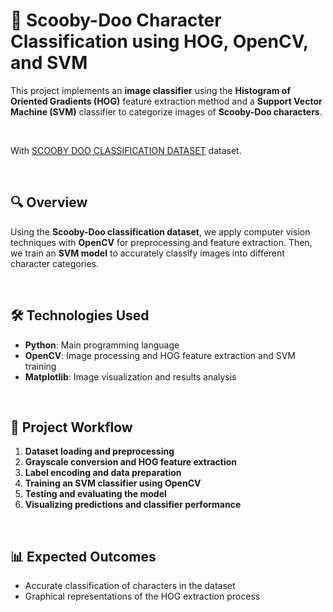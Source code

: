# 🐶 Scooby-Doo Character Classification using HOG, OpenCV, and SVM  

This project implements an **image classifier** using the **Histogram of Oriented Gradients (HOG)** feature extraction method and a **Support Vector Machine (SVM)** classifier to categorize images of **Scooby-Doo characters**.  

<br>

With [SCOOBY DOO CLASSIFICATION DATASET](https://www.kaggle.com/datasets/esmanurdeli/scooby-doo-classification-dataset) dataset.

<br>

## 🔍 Overview  
Using the **Scooby-Doo classification dataset**, we apply computer vision techniques with **OpenCV** for preprocessing and feature extraction. Then, we train an **SVM model** to accurately classify images into different character categories.  

<br>

## 🛠 Technologies Used  
- **Python**: Main programming language  
- **OpenCV**: Image processing and HOG feature extraction and SVM training
- **Matplotlib**: Image visualization and results analysis  

<br>

## 📌 Project Workflow  
1. **Dataset loading and preprocessing**  
2. **Grayscale conversion and HOG feature extraction**
3. **Label encoding and data preparation**
4. **Training an SVM classifier using OpenCV**
5. **Testing and evaluating the model**
6. **Visualizing predictions and classifier performance**  

<br>

## 📊 Expected Outcomes  
- Accurate classification of characters in the dataset  
- Graphical representations of the HOG extraction process  
